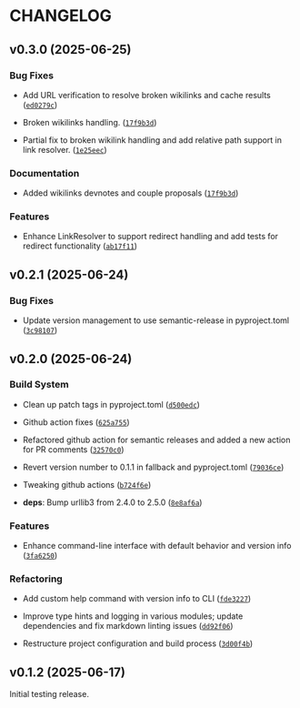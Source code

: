 # CHANGELOG

<!-- version list -->

## v0.3.0 (2025-06-25)

### Bug Fixes

- Add URL verification to resolve broken wikilinks and cache results
  ([`ed0279c`](https://github.com/jsade/atlas-markdown/commit/ed0279c21c907c815e1ce2fb2b9056dbf512368b))

- Broken wikilinks handling.
  ([`17f9b3d`](https://github.com/jsade/atlas-markdown/commit/17f9b3d6fe685739da0a9892233930bf5d18e208))

- Partial fix to broken wikilink handling and add relative path support in link resolver.
  ([`1e25eec`](https://github.com/jsade/atlas-markdown/commit/1e25eece5bf552829a6c87f9fe249ac14e6adf00))

### Documentation

- Added wikilinks devnotes and couple proposals
  ([`17f9b3d`](https://github.com/jsade/atlas-markdown/commit/17f9b3d6fe685739da0a9892233930bf5d18e208))

### Features

- Enhance LinkResolver to support redirect handling and add tests for redirect functionality
  ([`ab17f11`](https://github.com/jsade/atlas-markdown/commit/ab17f11ec58949230b50e0aedf237cb893d4db6f))


## v0.2.1 (2025-06-24)

### Bug Fixes

- Update version management to use semantic-release in pyproject.toml
  ([`3c98107`](https://github.com/jsade/atlas-markdown/commit/3c981071314f299576c7c2eb2d0514e8fead2b47))


## v0.2.0 (2025-06-24)

### Build System

- Clean up patch tags in pyproject.toml
  ([`d500edc`](https://github.com/jsade/atlas-markdown/commit/d500edcacec9252d98d94524098fe8f89b18c5e9))

- Github action fixes
  ([`625a755`](https://github.com/jsade/atlas-markdown/commit/625a7553fee6478aacca0e4acb05bd35e733736a))

- Refactored github action for semantic releases and added a new action for PR comments
  ([`32570c0`](https://github.com/jsade/atlas-markdown/commit/32570c041e4a5ab16472a054e77018423e0e47fe))

- Revert version number to 0.1.1 in fallback and pyproject.toml
  ([`79036ce`](https://github.com/jsade/atlas-markdown/commit/79036cee18c8cec0bc0e51145f1e894b1d35a621))

- Tweaking github actions
  ([`b724f6e`](https://github.com/jsade/atlas-markdown/commit/b724f6ec9849e8c0d77454ff33f37937575407e1))

- **deps**: Bump urllib3 from 2.4.0 to 2.5.0
  ([`8e8af6a`](https://github.com/jsade/atlas-markdown/commit/8e8af6a7b214670ffa91f7ebb20f90dcb07cb468))

### Features

- Enhance command-line interface with default behavior and version info
  ([`3fa6250`](https://github.com/jsade/atlas-markdown/commit/3fa6250da7c083a630e2c8632864ac4cefcd9d46))

### Refactoring

- Add custom help command with version info to CLI
  ([`fde3227`](https://github.com/jsade/atlas-markdown/commit/fde3227b4016805a6468d76df254bf33d3803390))

- Improve type hints and logging in various modules; update dependencies and fix markdown linting
  issues
  ([`dd92f06`](https://github.com/jsade/atlas-markdown/commit/dd92f069c42d5723c16c94b73573acbd90da541b))

- Restructure project configuration and build process
  ([`3d00f4b`](https://github.com/jsade/atlas-markdown/commit/3d00f4bac2322e6f070a84c3738703223946ce41))


## v0.1.2 (2025-06-17)

Initial testing release.
